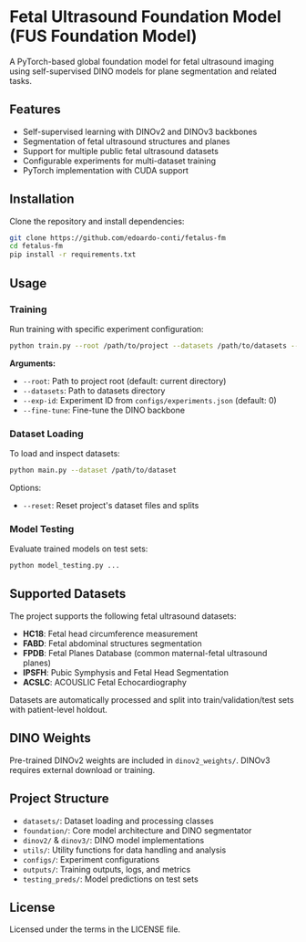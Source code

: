 # Fetal Ultrasound Foundation Model (FUS Foundation Model)

A PyTorch-based global foundation model for fetal ultrasound imaging using self-supervised DINO models for plane segmentation and related tasks.

## Features

- Self-supervised learning with DINOv2 and DINOv3 backbones
- Segmentation of fetal ultrasound structures and planes
- Support for multiple public fetal ultrasound datasets
- Configurable experiments for multi-dataset training
- PyTorch implementation with CUDA support

## Installation

Clone the repository and install dependencies:

```bash
git clone https://github.com/edoardo-conti/fetalus-fm
cd fetalus-fm
pip install -r requirements.txt
```

## Usage

### Training

Run training with specific experiment configuration:

```bash
python train.py --root /path/to/project --datasets /path/to/datasets --exp-id 0 --fine-tune
```

**Arguments:**
- `--root`: Path to project root (default: current directory)
- `--datasets`: Path to datasets directory
- `--exp-id`: Experiment ID from `configs/experiments.json` (default: 0)
- `--fine-tune`: Fine-tune the DINO backbone

### Dataset Loading

To load and inspect datasets:

```bash
python main.py --dataset /path/to/dataset
```

Options:
- `--reset`: Reset project's dataset files and splits

### Model Testing

Evaluate trained models on test sets:

```bash
python model_testing.py ...
```

## Supported Datasets

The project supports the following fetal ultrasound datasets:

- **HC18**: Fetal head circumference measurement
- **FABD**: Fetal abdominal structures segmentation
- **FPDB**: Fetal Planes Database (common maternal-fetal ultrasound planes)
- **IPSFH**: Pubic Symphysis and Fetal Head Segmentation
- **ACSLC**: ACOUSLIC Fetal Echocardiography

Datasets are automatically processed and split into train/validation/test sets with patient-level holdout.

## DINO Weights

Pre-trained DINOv2 weights are included in `dinov2_weights/`. DINOv3 requires external download or training.

## Project Structure

- `datasets/`: Dataset loading and processing classes
- `foundation/`: Core model architecture and DINO segmentator
- `dinov2/` & `dinov3/`: DINO model implementations
- `utils/`: Utility functions for data handling and analysis
- `configs/`: Experiment configurations
- `outputs/`: Training outputs, logs, and metrics
- `testing_preds/`: Model predictions on test sets

## License

Licensed under the terms in the LICENSE file.
